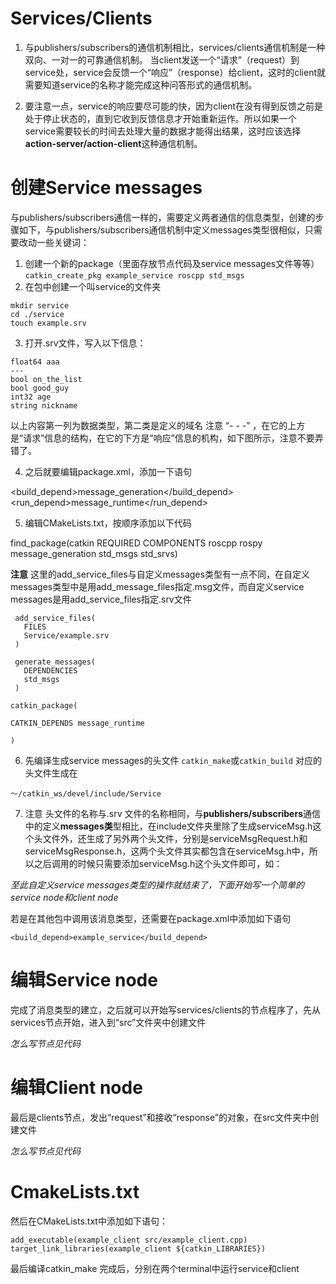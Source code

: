 # Services/Clients

1. 与publishers/subscribers的通信机制相比，services/clients通信机制是一种双向、一对一的可靠通信机制。
   当client发送一个“请求”（request）到service处，service会反馈一个“响应”（response）给client，这时的client就需要知道service的名称才能完成这种问答形式的通信机制。

2. 要注意一点，service的响应要尽可能的快，因为client在没有得到反馈之前是处于停止状态的，直到它收到反馈信息才开始重新运作。所以如果一个service需要较长的时间去处理大量的数据才能得出结果，这时应该选择**action-server/action-client**这种通信机制。



# 创建Service messages
与publishers/subscribers通信一样的，需要定义两者通信的信息类型，创建的步骤如下，与publishers/subscribers通信机制中定义messages类型很相似，只需要改动一些关键词：
1. 创建一个新的package（里面存放节点代码及service messages文件等等）
``catkin_create_pkg example_service roscpp std_msgs``
2. 在包中创建一个叫service的文件夹

```
mkdir service
cd ./service
touch example.srv
```

3. 打开.srv文件，写入以下信息：

```
float64 aaa
---
bool on_the_list
bool good_guy
int32 age
string nickname
```

以上内容第一列为数据类型，第二类是定义的域名
注意 “- - -” ，在它的上方是“请求”信息的结构，在它的下方是“响应”信息的机构，如下图所示，注意不要弄错了。

4. 之后就要编辑package.xml，添加一下语句

<build_depend>message_generation</build_depend>
<run_depend>message_runtime</run_depend>

5. 编辑CMakeLists.txt，按顺序添加以下代码

find_package(catkin REQUIRED COMPONENTS roscpp rospy message_generation std_msgs std_srvs)

**注意**
这里的add_service_files与自定义messages类型有一点不同，在自定义messages类型中是用add_message_files指定.msg文件，而自定义service messages是用add_service_files指定.srv文件
```
 add_service_files(
   FILES
   Service/example.srv
 )

 generate_messages(
   DEPENDENCIES
   std_msgs
 )

catkin_package(

CATKIN_DEPENDS message_runtime

)
```

6. 先编译生成service messages的头文件
``catkin_make``或``catkin_build``
对应的头文件生成在

``～/catkin_ws/devel/include/Service``

7. 注意
头文件的名称与.srv 文件的名称相同，与**publishers/subscribers**通信中的定义**messages类**型相比，在include文件夹里除了生成serviceMsg.h这个头文件外，还生成了另外两个头文件，分别是serviceMsgRequest.h和serviceMsgResponse.h，这两个头文件其实都包含在serviceMsg.h中，所以之后调用的时候只需要添加serviceMsg.h这个头文件即可，如：


*至此自定义service messages类型的操作就结束了，下面开始写一个简单的service node和client node*

若是在其他包中调用该消息类型，还需要在package.xml中添加如下语句

```
<build_depend>example_service</build_depend>
```

# 编辑Service node
完成了消息类型的建立，之后就可以开始写services/clients的节点程序了，先从services节点开始，进入到“src”文件夹中创建文件

*怎么写节点见代码*

# 编辑Client node
最后是clients节点，发出“request”和接收“response”的对象，在src文件夹中创建文件

*怎么写节点见代码*

# CmakeLists.txt
然后在CMakeLists.txt中添加如下语句：

```
add_executable(example_client src/example_client.cpp)
target_link_libraries(example_client ${catkin_LIBRARIES})
```

最后编译catkin_make 完成后，分别在两个terminal中运行service和client

